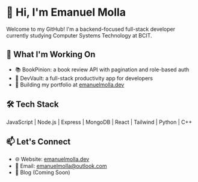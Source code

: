 # 👋 Hi, I'm Emanuel Molla

Welcome to my GitHub! I'm a backend-focused full-stack developer currently studying Computer Systems Technology at BCIT.

## 🚀 What I'm Working On
- 📚 BookPinion: a book review API with pagination and role-based auth
- 🧠 DevVault: a full-stack productivity app for developers
- 🔧 Building my portfolio at [emanuelmolla.dev](https://emanuelmolla.dev)

## 🛠 Tech Stack
JavaScript | Node.js | Express | MongoDB | React | Tailwind | Python | C++

## 📫 Let's Connect
- 🌐 Website: [emanuelmolla.dev](https://emanuelmolla.dev)
- 📧 Email: emanuelmolla@outlook.com
- 📝 Blog (Coming Soon)
